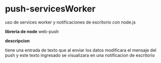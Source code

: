 # push-servicesWorker
uso de services worker y notificaciones de escritorio con node.js

**libreria de node** web-push

**descripcion** 

tiene una entrada de texto que al enviar los datos modificara el mensaje del push 
y este texto ingresado se visualizara en una notificacion de escritorio
